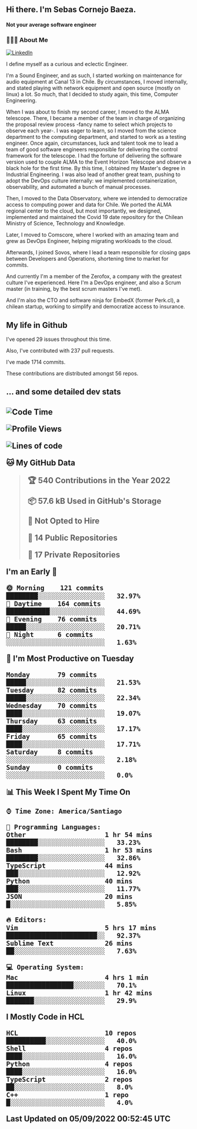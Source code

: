 <h2> Hi there.  I'm Sebas Cornejo Baeza.</h2>
<h4> Not your average software engineer</h4>
<h3> 👨🏻‍💻 About Me </h3>
<a href="http://linkedin.com/in/sebastian-cornejo-baeza/"><img alt="LinkedIn" src="https://img.shields.io/badge/Sebas%20Cornejo%20-informational?style=appveyor&logo=linkedin"></a>


I define myself as a curious and eclectic Engineer.

I'm a Sound Engineer, and as such, I started working on maintenance for audio equipment at Canal 13 in Chile.
By circumstances, I moved internally, and stated playing with network equipment and open source (mostly on linux) 
a lot. So much, that I decided to study again, this time, Computer Engineering.

When I was about to finish my second career, I moved to the ALMA telescope. There, I became a member of the team
in charge of organizing the proposal review process -fancy name to select which projects to observe each year-. 
I was eager to learn, so I moved from the science department to the computing department, and started to work as 
a testing engineer. Once again, circumstances, luck and talent took me to lead a team of good software engineers 
responsible for delivering the control framework for the telescope. I had the fortune of delivering the software
version used to couple ALMA to the Event Horizon Telescope and observe a black hole for the first time.
By this time, I obtained my Master's degree in Industrial Engineering.
I was also lead of another great team, pushing to adopt the DevOps culture internally: we implemented containerization, observability, and automated a bunch of manual processes.

Then, I moved to the Data Observatory, where we intended to democratize access to computing power
and data for Chile. We ported the ALMA regional center to the cloud, but most importantly, we designed, implemented
and maintained the Covid 19 date repository for the Chilean Ministry of Science, Technology and Knowledge.

Later, I moved to Comscore, where I worked with an amazing team and grew as DevOps Engineer, helping migrating workloads to the cloud.

Afterwards, I joined Sovos, where I lead a team responsible for closing gaps between Developers and Operations, shortening time to market for commits.

And currently I'm a member of the Zerofox, a company with the greatest culture I've experienced. Here I'm a DevOps
engineer, and also a Scrum master (in training, by the best scrum masters I've met).
 
And I'm also the CTO and software ninja for EmbedX (former Perk.cl), a chilean startup, working to simplify and democratize access to insurance.

<h2> My life in Github </h2>

I've opened 29 issues throughout this time.

Also, I've contributed with 237 pull requests.

I've made 1714 commits.

These contributions are distributed amongst 56 repos.

<h2>... and some detailed dev stats<h2>

<!--START_SECTION:waka-->
![Code Time](http://img.shields.io/badge/Code%20Time-122%20hrs%2054%20mins-blue)

![Profile Views](http://img.shields.io/badge/Profile%20Views-1-blue)

![Lines of code](https://img.shields.io/badge/From%20Hello%20World%20I%27ve%20Written-541%20Thousand%20lines%20of%20code-blue)

**🐱 My GitHub Data** 

> 🏆 540 Contributions in the Year 2022
 > 
> 📦 57.6 kB Used in GitHub's Storage 
 > 
> 🚫 Not Opted to Hire
 > 
> 📜 14 Public Repositories 
 > 
> 🔑 17 Private Repositories  
 > 
**I'm an Early 🐤** 

```text
🌞 Morning    121 commits    ████████░░░░░░░░░░░░░░░░░   32.97% 
🌆 Daytime    164 commits    ███████████░░░░░░░░░░░░░░   44.69% 
🌃 Evening    76 commits     █████░░░░░░░░░░░░░░░░░░░░   20.71% 
🌙 Night      6 commits      ░░░░░░░░░░░░░░░░░░░░░░░░░   1.63%

```
📅 **I'm Most Productive on Tuesday** 

```text
Monday       79 commits     █████░░░░░░░░░░░░░░░░░░░░   21.53% 
Tuesday      82 commits     █████░░░░░░░░░░░░░░░░░░░░   22.34% 
Wednesday    70 commits     ████░░░░░░░░░░░░░░░░░░░░░   19.07% 
Thursday     63 commits     ████░░░░░░░░░░░░░░░░░░░░░   17.17% 
Friday       65 commits     ████░░░░░░░░░░░░░░░░░░░░░   17.71% 
Saturday     8 commits      ░░░░░░░░░░░░░░░░░░░░░░░░░   2.18% 
Sunday       0 commits      ░░░░░░░░░░░░░░░░░░░░░░░░░   0.0%

```


📊 **This Week I Spent My Time On** 

```text
⌚︎ Time Zone: America/Santiago

💬 Programming Languages: 
Other                    1 hr 54 mins        ████████░░░░░░░░░░░░░░░░░   33.23% 
Bash                     1 hr 53 mins        ████████░░░░░░░░░░░░░░░░░   32.86% 
TypeScript               44 mins             ███░░░░░░░░░░░░░░░░░░░░░░   12.92% 
Python                   40 mins             ███░░░░░░░░░░░░░░░░░░░░░░   11.77% 
JSON                     20 mins             █░░░░░░░░░░░░░░░░░░░░░░░░   5.85%

🔥 Editors: 
Vim                      5 hrs 17 mins       ███████████████████████░░   92.37% 
Sublime Text             26 mins             ██░░░░░░░░░░░░░░░░░░░░░░░   7.63%

💻 Operating System: 
Mac                      4 hrs 1 min         █████████████████░░░░░░░░   70.1% 
Linux                    1 hr 42 mins        ███████░░░░░░░░░░░░░░░░░░   29.9%

```

**I Mostly Code in HCL** 

```text
HCL                      10 repos            ██████████░░░░░░░░░░░░░░░   40.0% 
Shell                    4 repos             ████░░░░░░░░░░░░░░░░░░░░░   16.0% 
Python                   4 repos             ████░░░░░░░░░░░░░░░░░░░░░   16.0% 
TypeScript               2 repos             ██░░░░░░░░░░░░░░░░░░░░░░░   8.0% 
C++                      1 repo              █░░░░░░░░░░░░░░░░░░░░░░░░   4.0%

```



 Last Updated on 05/09/2022 00:52:45 UTC
<!--END_SECTION:waka-->
